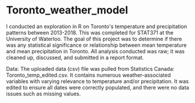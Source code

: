 # Toronto_weather_model
I conducted an exploration in R on Toronto's temperature and precipitation patterns between 2013-2018. This was completed for STAT371 at the University of Waterloo. The goal of this project was to determine if there was any statistical significance or relationship between mean temperature and mean precipitation in Toronto. All analysis conducted was raw; it was cleaned up, discussed, and submitted in a report format. 

Data: The uploaded data (csv) file was pulled from Statistics Canada: Toronto_temp_edited.csv. It contains numerous weather-associated variables with varying relevance to temperature and/or precipitation. It was edited to ensure all dates were correctly populated, and there were no data issues such as missing values. 
